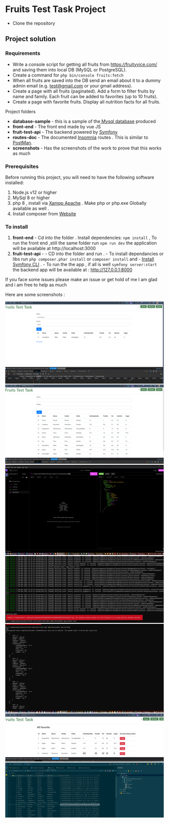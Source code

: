 

# Fruits Test Task Project 

- Clone the repository

## Project solution 


### Requirements

- Write a console script for getting all fruits from https://fruityvice.com/ and saving them into local DB (MySQL or PostgreSQL).
- Create a command for `php bin/console fruits:fetch`
- When all fruits are saved into the DB send an email about it to a dummy admin email (e.g. test@gmail.com or your gmail address).
- Create a page with all fruits (paginated). Add a form to filter fruits by name and family. Each fruit can be added to favorites (up to 10 fruits).
- Create a page with favorite fruits. Display all nutrition facts for all fruits.



Project folders 
- **database-sample** - this is a sample of the[ Mysql database](https://www.mysql.com/) produced
- **front-end** - The front end   made by vue JS
- **fruit-test-api** - The backend powered by  [Symfony](https://symfony.com/) 
- **routes-doc** - The documented [Insomnia](https://insomnia.rest/) routes . This is similar to [PostMan](https://www.postman.com/).
- **screenshots** -  Has the screenshots of the work to prove that this works as much


### Prerequisites

Before running this project, you will need to have the following software installed:

1. Node.js v12 or higher
2. MySql 8 or higher
3. php 8 , install via [Xampp Apache](https://www.apachefriends.org/index.html) . Make php or php.exe Globally available as well .
4. Install composer from [Website](https://getcomposer.org/download/)  

### To install
1.  **front-end** - Cd into the folder .  Install dependencies: `npm install` , To run the front end ,still the same folder run   ` npm run dev `  the application will be available at http://localhost:3000
2. **fruit-test-api** -
        -   CD into the folder and run . 
        -   To install dependancies or libs run `php composer.phar install` or `composer install` and
        -   [Install Symfony CLI](https://symfony.com/download)   . 
        -   To run the the app , if all is well `symfony server:start`  the backend app will be available at :  http://127.0.0.1:8000



If you face some issues please make an issue or get hold of me I am glad and i am free to help as much


Here are some screenshots :


<img src="screenshots/Screenshot%202023-03-30%20141436.png">
<img src="screenshots/Screenshot%202023-03-30%20141608.png">
<img src="screenshots/Screenshot%202023-03-30%20141652.png">
<img src="screenshots/Screenshot%202023-03-30%20141737.png">
<img src="screenshots/Screenshot%202023-03-30%20141834.png">
<img src="screenshots/Screenshot%202023-03-30%20153245.png">
<img src="screenshots/Screenshot%202023-03-30%20154317.png">







